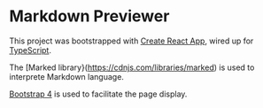 # Markdown Previewer

This project was bootstrapped with [Create React App](https://github.com/facebookincubator/create-react-app), wired up for [TypeScript](https://github.com/Microsoft/TypeScript-React-Starter#typescript-react-starter).

The [Marked library}(https://cdnjs.com/libraries/marked) is used to interprete Markdown language.

[Bootstrap 4](https://reactstrap.github.io/) is used to facilitate the page display.